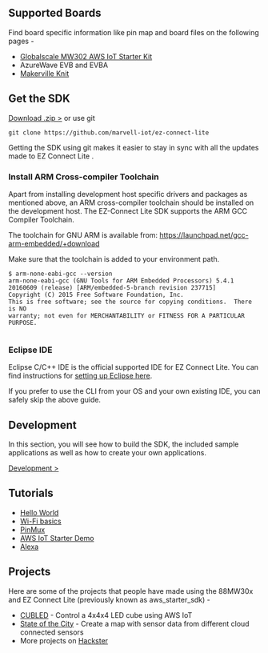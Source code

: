 
## Supported Boards
Find board specific information like pin map and board files on the following pages -

- [Globalscale MW302 AWS IoT Starter Kit](./starter-kit/)
- AzureWave EVB and EVBA
- [Makerville Knit](./makerville-knit/)


## Get the SDK

 [ Download .zip >][download] or use git

    git clone https://github.com/marvell-iot/ez-connect-lite

Getting the SDK using git makes it easier to stay in sync with all the updates made to EZ Connect Lite .

[download]: https://github.com/marvell-iot/ez-connect-lite/archive/master.zip


### Install ARM Cross-compiler Toolchain

Apart from installing development host specific drivers and packages as mentioned above, an ARM cross-compiler toolchain should be installed on the development host. The EZ-Connect Lite SDK supports the ARM GCC Compiler Toolchain.

The toolchain for GNU ARM is available from: https://launchpad.net/gcc-arm-embedded/+download

Make sure that the toolchain is added to your environment path.

```
$ arm-none-eabi-gcc --version
arm-none-eabi-gcc (GNU Tools for ARM Embedded Processors) 5.4.1 20160609 (release) [ARM/embedded-5-branch revision 237715]
Copyright (C) 2015 Free Software Foundation, Inc.
This is free software; see the source for copying conditions.  There is NO
warranty; not even for MERCHANTABILITY or FITNESS FOR A PARTICULAR PURPOSE.


```

### Eclipse IDE

Eclipse C/C++ IDE is the official supported IDE for EZ Connect Lite. You can find instructions for [setting up Eclipse here](./eclipse/).

If you prefer to use the CLI from your OS and your own existing IDE, you can safely skip the above guide.

## Development
In this section, you will see how to build the SDK, the included sample applications as well as how to create your own applications.

[ Development >][dev]

[dev]: ./development/

## Tutorials

- [Hello World](./hello-world/)
- [Wi-Fi basics](./wifi-basics/)
- [PinMux](./pinmux/)
- [AWS IoT Starter Demo](./aws-iot/)
- [Alexa](./alexa/)

## Projects

Here are some of the projects that people have made using the 88MW30x and EZ Connect Lite (previously known as aws_starter_sdk) -

- <a href="https://www.hackster.io/cubot/cubled-79119f" target="_blank">CUBLED</a> - Control a 4x4x4 LED cube using AWS IoT
- <a href="https://www.hackster.io/anujdeshpande/state-of-the-city-b81d85" target="_blank">State of the City</a> - Create a map with sensor data from different cloud connected sensors
- More projects on <a href="https://www.hackster.io/marvell/projects" target="_blank">Hackster</a>

